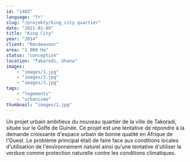```yaml
---
id: "1403"
language: "fr"
slug: "/projekty/king_city_quartier"
date: "2021-01-09"
title: "King City"
year: "2014"
client: "Rendeavour"
area: "1 000 Ha"
status: "conception"
location: "Takarodi, Ghana"
images: 
    - "images/1.jpg"
    - "images/2.jpg"
    - "images/3.jpg"
tags: 
    - "logements"
    - "urbanisme"
thumbnail: "images/1.jpg"
---
```

Un projet urbain ambitieux du nouveau quartier de la ville de Takoradi, située sur le Golfe de Guinée. Ce projet est une tentative de répondre à&nbsp;la demande croissante d'espace urbain de bonne qualité en Afrique de l'Ouest. Le problème principal était de faire face aux conditions locales d'utilisation de l'environnement naturel ainsi qu’une tentative d'utiliser la verdure comme protection naturelle contre les conditions climatiques.
